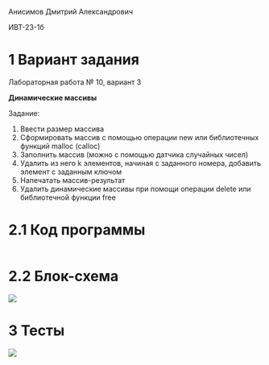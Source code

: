Анисимов Дмитрий Александрович 

ИВТ-23-1б

# 1 Вариант задания

Лабораторная работа № 10, вариант 3

**Динамические массивы**

Задание:

1. Ввести размер массива
2. Сформировать массив с помощью операции new или библиотечных функций malloc (calloc)
3. Заполнить массив (можно с помощью датчика случайных чисел)
4. Удалить из него k элементов, начиная с заданного номера, добавить элемент с заданным ключом
5. Напечатать массив-результат
6. Удалить динамические массивы при помощи операции delete или библиотечной функции free

# 2.1 Код программы

```c++

```

# 2.2 Блок-схема

<image src="block_diagram.png">

# 3 Тесты

<image src="test.png">
